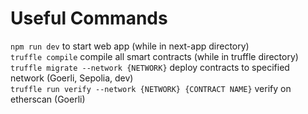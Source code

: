 # Useful Commands
`npm run dev` to start web app (while in next-app directory) <br>
`truffle compile` compile all smart contracts (while in truffle directory) <br>
`truffle migrate --network {NETWORK}` deploy contracts to specified network (Goerli, Sepolia, dev) <br>
`truffle run verify --network {NETWORK} {CONTRACT NAME}` verify on etherscan (Goerli) <br>

